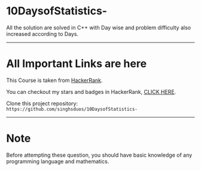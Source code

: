 # 10DaysofStatistics-

All the solution are solved in C++ with Day wise and problem difficulty also increased according to Days.

---

# All Important Links are here

This Course is taken from [HackerRank](https://www.hackerrank.com/domains/tutorials/10-days-of-statistics).

You can checkout my stars and badges in HackerRank, [CLICK HERE](https://www.hackerrank.com/ns9628491678).

Clone this project repository: `https://github.com/singhsduos/10DaysofStatistics-`

---

# Note

Before attempting these question, you should have basic knowledge of any programming language and mathematics.

